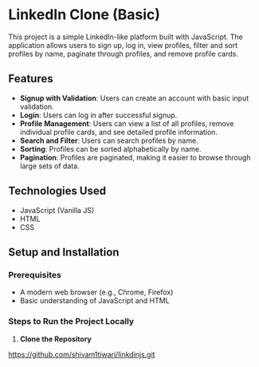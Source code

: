 # LinkedIn Clone (Basic)

This project is a simple LinkedIn-like platform built with JavaScript. The application allows users to sign up, log in, view profiles, filter and sort profiles by name, paginate through profiles, and remove profile cards.

## Features
- **Signup with Validation**: Users can create an account with basic input validation.
- **Login**: Users can log in after successful signup.
- **Profile Management**: Users can view a list of all profiles, remove individual profile cards, and see detailed profile information.
- **Search and Filter**: Users can search profiles by name.
- **Sorting**: Profiles can be sorted alphabetically by name.
- **Pagination**: Profiles are paginated, making it easier to browse through large sets of data.

## Technologies Used
- JavaScript (Vanilla JS)
- HTML
- CSS

## Setup and Installation

### Prerequisites
- A modern web browser (e.g., Chrome, Firefox)
- Basic understanding of JavaScript and HTML

### Steps to Run the Project Locally

1. **Clone the Repository**

https://github.com/shivam1tiwari/linkdinjs.git
